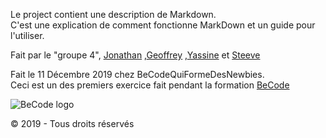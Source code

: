 Le project contient une description de Markdown.  
C'est une explication de comment fonctionne MarkDown et un guide pour l'utiliser.

Fait par le "groupe 4", [Jonathan](https://github.com/j-pard) ,[Geoffrey](https://github.com/Geoffrey-becode) ,[Yassine](https://github.com/YassBouk) et [Steeve](https://github.com/Steeve1301)

Fait le 11 Décembre 2019 chez BeCodeQuiFormeDesNewbies.  
Ceci est un des premiers exercice fait pendant la formation [BeCode](https://www.becode.org/)

![BeCode logo](https://www.becode.org/register/assets/images/logo_Becode.png)

© 2019 - Tous droits réservés
